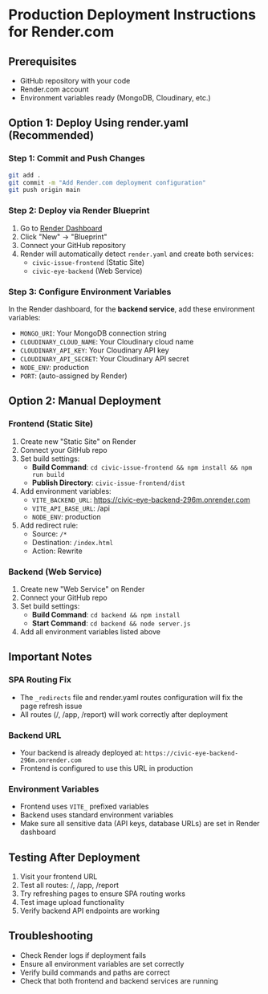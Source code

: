 # Production Deployment Instructions for Render.com

## Prerequisites
- GitHub repository with your code
- Render.com account
- Environment variables ready (MongoDB, Cloudinary, etc.)

## Option 1: Deploy Using render.yaml (Recommended)

### Step 1: Commit and Push Changes
```bash
git add .
git commit -m "Add Render.com deployment configuration"
git push origin main
```

### Step 2: Deploy via Render Blueprint
1. Go to [Render Dashboard](https://dashboard.render.com/)
2. Click "New" → "Blueprint"
3. Connect your GitHub repository
4. Render will automatically detect `render.yaml` and create both services:
   - `civic-issue-frontend` (Static Site)
   - `civic-eye-backend` (Web Service)

### Step 3: Configure Environment Variables
In the Render dashboard, for the **backend service**, add these environment variables:
- `MONGO_URI`: Your MongoDB connection string
- `CLOUDINARY_CLOUD_NAME`: Your Cloudinary cloud name
- `CLOUDINARY_API_KEY`: Your Cloudinary API key
- `CLOUDINARY_API_SECRET`: Your Cloudinary API secret
- `NODE_ENV`: production
- `PORT`: (auto-assigned by Render)

## Option 2: Manual Deployment

### Frontend (Static Site)
1. Create new "Static Site" on Render
2. Connect your GitHub repo
3. Set build settings:
   - **Build Command**: `cd civic-issue-frontend && npm install && npm run build`
   - **Publish Directory**: `civic-issue-frontend/dist`
4. Add environment variables:
   - `VITE_BACKEND_URL`: https://civic-eye-backend-296m.onrender.com
   - `VITE_API_BASE_URL`: /api
   - `NODE_ENV`: production
5. Add redirect rule:
   - Source: `/*`
   - Destination: `/index.html`
   - Action: Rewrite

### Backend (Web Service)
1. Create new "Web Service" on Render
2. Connect your GitHub repo
3. Set build settings:
   - **Build Command**: `cd backend && npm install`
   - **Start Command**: `cd backend && node server.js`
4. Add all environment variables listed above

## Important Notes

### SPA Routing Fix
- The `_redirects` file and render.yaml routes configuration will fix the page refresh issue
- All routes (/, /app, /report) will work correctly after deployment

### Backend URL
- Your backend is already deployed at: `https://civic-eye-backend-296m.onrender.com`
- Frontend is configured to use this URL in production

### Environment Variables
- Frontend uses `VITE_` prefixed variables
- Backend uses standard environment variables
- Make sure all sensitive data (API keys, database URLs) are set in Render dashboard

## Testing After Deployment
1. Visit your frontend URL
2. Test all routes: /, /app, /report
3. Try refreshing pages to ensure SPA routing works
4. Test image upload functionality
5. Verify backend API endpoints are working

## Troubleshooting
- Check Render logs if deployment fails
- Ensure all environment variables are set correctly
- Verify build commands and paths are correct
- Check that both frontend and backend services are running
